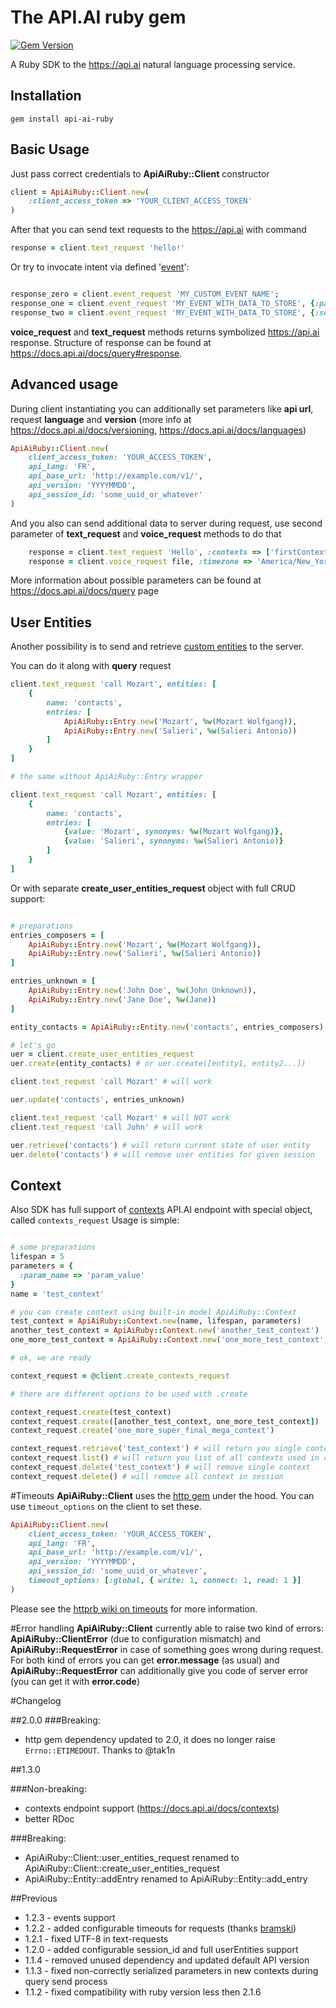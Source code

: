 # The API.AI ruby gem

[![Gem Version](https://badge.fury.io/rb/api-ai-ruby.svg)](https://badge.fury.io/rb/api-ai-ruby)

A Ruby SDK to the https://api.ai natural language processing service.

## Installation
    gem install api-ai-ruby

## Basic Usage

Just pass correct credentials to **ApiAiRuby::Client** constructor

```ruby
client = ApiAiRuby::Client.new(
    :client_access_token => 'YOUR_CLIENT_ACCESS_TOKEN'
)
```
After that you can send text requests to the https://api.ai with command

```ruby
response = client.text_request 'hello!'
```

Or try to invocate intent via defined '[event](https://docs.api.ai/docs/concept-events)':

```ruby

response_zero = client.event_request 'MY_CUSTOM_EVENT_NAME';
response_one = client.event_request 'MY_EVENT_WITH_DATA_TO_STORE', {:param1 => 'value'}
response_two = client.event_request 'MY_EVENT_WITH_DATA_TO_STORE', {:some_param => 'some_value'}, :resetContexts => true

```

**voice_request** and **text_request** methods returns symbolized https://api.ai response. Structure of response can be found at https://docs.api.ai/docs/query#response.

## Advanced usage

During client instantiating you can additionally set parameters like **api url**, request **language** and **version** (more info at https://docs.api.ai/docs/versioning, https://docs.api.ai/docs/languages)

```ruby
ApiAiRuby::Client.new(
    client_access_token: 'YOUR_ACCESS_TOKEN',
    api_lang: 'FR',
    api_base_url: 'http://example.com/v1/',
    api_version: 'YYYYMMDD',
    api_session_id: 'some_uuid_or_whatever'
)
```

And you also can send additional data to server during request, use second parameter of **text_request** and **voice_request** methods to do that

```ruby
    response = client.text_request 'Hello', :contexts => ['firstContext'], :resetContexts => true
    response = client.voice_request file, :timezone => 'America/New_York'
```

More information about possible parameters can be found at https://docs.api.ai/docs/query page

## User Entities

Another possibility is to send and retrieve [custom entities](https://docs.api.ai/docs/userentities) to the server.

You can do it along with **query** request
```ruby
client.text_request 'call Mozart', entities: [
    {
        name: 'contacts',
        entries: [
            ApiAiRuby::Entry.new('Mozart', %w(Mozart Wolfgang)),
            ApiAiRuby::Entry.new('Salieri', %w(Salieri Antonio))
        ]
    }
]

# the same without ApiAiRuby::Entry wrapper

client.text_request 'call Mozart', entities: [
    {
        name: 'contacts',
        entries: [
            {value: 'Mozart', synonyms: %w(Mozart Wolfgang)},
            {value: 'Salieri', synonyms: %w(Salieri Antonio)}
        ]
    }
]

```

Or with separate **create_user_entities_request** object with full CRUD support:

```ruby

# preparations
entries_composers = [
    ApiAiRuby::Entry.new('Mozart', %w(Mozart Wolfgang)),
    ApiAiRuby::Entry.new('Salieri', %w(Salieri Antonio))
]

entries_unknown = [
    ApiAiRuby::Entry.new('John Doe', %w(John Unknown)),
    ApiAiRuby::Entry.new('Jane Doe', %w(Jane))
]

entity_contacts = ApiAiRuby::Entity.new('contacts', entries_composers)

# let's go
uer = client.create_user_entities_request
uer.create(entity_contacts) # or uer.create([entity1, entity2...])

client.text_request 'call Mozart' # will work

uer.update('contacts', entries_unknown)

client.text_request 'call Mozart' # will NOT work
client.text_request 'call John' # will work

uer.retrieve('contacts') # will return current state of user entity
uer.delete('contacts') # will remove user entities for given session    

```
## Context
Also SDK has full support of [contexts](https://docs.api.ai/docs/contexts) API.AI endpoint with special object, called ```contexts_request```
Usage is simple:
```ruby

# some preparations
lifespan = 5
parameters = {
  :param_name => 'param_value'
}
name = 'test_context'

# you can create context using built-in model ApiAiRuby::Context
test_context = ApiAiRuby::Context.new(name, lifespan, parameters)
another_test_context = ApiAiRuby::Context.new('another_test_context')
one_more_test_context = ApiAiRuby::Context.new('one_more_test_context', 4)

# ok, we are ready

context_request = @client.create_contexts_request

# there are different options to be used with .create

context_request.create(test_context)
context_request.create([another_test_context, one_more_test_context])
context_request.create('one_more_super_final_mega_context')

context_request.retrieve('test_context') # will return you single context or nothing
context_request.list() # will return you list of all contexts used in current session
context_request.delete('test_context') # will remove single context
context_request.delete() # will remove all context in session

```

#Timeouts
**ApiAiRuby::Client** uses the [http gem](https://github.com/httprb/http) under the hood.  You can use ```timeout_options``` on the client to set these.
```ruby
ApiAiRuby::Client.new(
    client_access_token: 'YOUR_ACCESS_TOKEN',
    api_lang: 'FR',
    api_base_url: 'http://example.com/v1/',
    api_version: 'YYYYMMDD',
    api_session_id: 'some_uuid_or_whatever',
    timeout_options: [:global, { write: 1, connect: 1, read: 1 }]
)
```

Please see the [httprb wiki on timeouts](https://github.com/httprb/http/wiki/Timeouts) for more information.


#Error handling
**ApiAiRuby::Client** currently able to raise two kind of errors: **ApiAiRuby::ClientError** (due to configuration mismatch) and **ApiAiRuby::RequestError** in case of something goes wrong during request. For both kind of errors you can get **error.message** (as usual) and **ApiAiRuby::RequestError** can additionally give you code of server error (you can get it with **error.code**)


#Changelog

##2.0.0
###Breaking:
- http gem dependency updated to 2.0, it does no longer raise `Errno::ETIMEDOUT`. Thanks to @tak1n

##1.3.0

###Non-breaking:
- contexts endpoint support (https://docs.api.ai/docs/contexts)
- better RDoc

###Breaking:
- ApiAiRuby::Client::user_entities_request renamed to ApiAiRuby::Client::create_user_entities_request
- ApiAiRuby::Entity::addEntry renamed to ApiAiRuby::Entity::add_entry

##Previous
* 1.2.3 - events support
* 1.2.2 - added configurable timeouts for requests (thanks [bramski](https://github.com/bramski))
* 1.2.1 - fixed UTF-8 in text-requests
* 1.2.0 - added configurable session_id and full userEntities support
* 1.1.4 - removed unused dependency and updated default API version
* 1.1.3 - fixed non-correctly serialized parameters in new contexts during query send process
* 1.1.2 - fixed compatibility with ruby version less then 2.1.6
